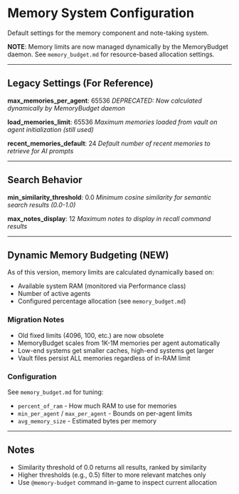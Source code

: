 # Memory System Configuration

Default settings for the memory component and note-taking system.

**NOTE**: Memory limits are now managed dynamically by the MemoryBudget daemon.
See `memory_budget.md` for resource-based allocation settings.

---

## Legacy Settings (For Reference)

**max_memories_per_agent**: 65536
_DEPRECATED: Now calculated dynamically by MemoryBudget daemon_

**load_memories_limit**: 65536
_Maximum memories loaded from vault on agent initialization (still used)_

**recent_memories_default**: 24
_Default number of recent memories to retrieve for AI prompts_

---

## Search Behavior

**min_similarity_threshold**: 0.0
_Minimum cosine similarity for semantic search results (0.0-1.0)_

**max_notes_display**: 12
_Maximum notes to display in recall command results_

---

## Dynamic Memory Budgeting (NEW)

As of this version, memory limits are calculated dynamically based on:
- Available system RAM (monitored via Performance class)
- Number of active agents
- Configured percentage allocation (see `memory_budget.md`)

### Migration Notes

- Old fixed limits (4096, 100, etc.) are now obsolete
- MemoryBudget scales from 1K-1M memories per agent automatically
- Low-end systems get smaller caches, high-end systems get larger
- Vault files persist ALL memories regardless of in-RAM limit

### Configuration

See `memory_budget.md` for tuning:
- `percent_of_ram` - How much RAM to use for memories
- `min_per_agent` / `max_per_agent` - Bounds on per-agent limits
- `avg_memory_size` - Estimated bytes per memory

---

## Notes

- Similarity threshold of 0.0 returns all results, ranked by similarity
- Higher thresholds (e.g., 0.5) filter to more relevant matches only
- Use `@memory-budget` command in-game to inspect current allocation
